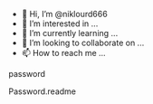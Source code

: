 - 👋 Hi, I’m @niklourd666
- 👀 I’m interested in ...
- 🌱 I’m currently learning ...
- 💞️ I’m looking to collaborate on ...
- 📫 How to reach me ...

<!---
niklourd666/niklourd666 is a ✨ special 
✨ repository because its `README.md` (this file) appears on your GitHub profile.
You can click the Preview link to take a look at your changes.
--->password




Password.readme




